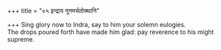 +++
title = "०५ इन्द्राय नूनमर्चतोक्थानि"

+++
Sing glory now to Indra, say to him your solemn eulogies.  
     The drops poured forth have made him glad: pay reverence to his might supreme.